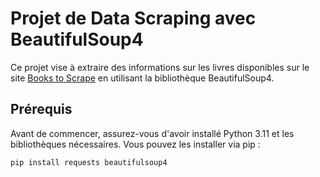 
# Projet de Data Scraping avec BeautifulSoup4

Ce projet vise à extraire des informations sur les livres disponibles sur le site [Books to Scrape](https://books.toscrape.com/) en utilisant la bibliothèque BeautifulSoup4.

## Prérequis

Avant de commencer, assurez-vous d'avoir installé Python 3.11 et les bibliothèques nécessaires. Vous pouvez les installer via pip :

```bash
pip install requests beautifulsoup4

